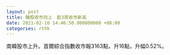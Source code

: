 ```yaml
---
layout: post
title: 韓股收市向上　創3周收市新高
date: 2021-02-16 14:46:50.000000000 +08:00
categories: rthk
---
```


南韓股市上升。首爾綜合指數收市報3163點，升16點，升幅0.52%。
